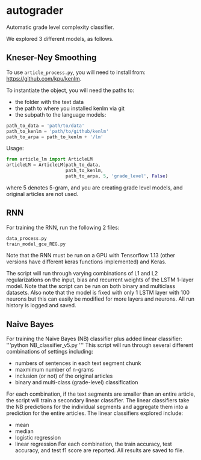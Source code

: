 # autograder
Automatic grade level complexity classifier.

We explored 3 different models, as follows.

## Kneser-Ney Smoothing
To use `article_process.py`, you will need to install from: https://github.com/kpu/kenlm.

To instantiate the object, you will need the paths to:
- the folder with the text data
- the path to where you installed kenlm via git
- the subpath to the language models:
```python
path_to_data = 'path/to/data'
path_to_kenlm = 'path/to/github/kenlm'
path_to_arpa = path_to_kenlm + '/lm'
```

Usage:

```python
from article_lm import ArticleLM
articleLM = ArticleLM(path_to_data,
                      path_to_kenlm,
                      path_to_arpa, 5, 'grade_level', False)
```
where 5 denotes 5-gram, and you are creating grade level models, and original articles are not used.

## RNN
For training the RNN, run the following 2 files:
```python
data_process.py
train_model_gce_REG.py
```

Note that the RNN must be run on a GPU with Tensorflow 1.13 (other versions have different keras functions implemented) and Keras.

The script will run through varying combinations of L1 and L2 regularizations on the input, bias and recurrent 
weights of the LSTM 1-layer model. Note that the script can be run on both binary and multiclass datasets. Also note that 
the model is fixed with only 1 LSTM layer with 100 neurons but this can easily be modified for more layers and neurons.
All run history is logged and saved.

## Naive Bayes
For training the Naive Bayes (NB) classifier plus added linear classifier:
'''python
NB_classifier_v5.py
'''
This script will run through several different combinations of settings including:
- numbers of sentences in each text segment chunk
- maxmimum number of n-grams
- inclusion (or not) of the original articles
- binary and multi-class (grade-level) classification

For each combination, if the text segments are smaller than an entire article, the script will train a secondary linear classifier.
The linear classifiers take the NB predictions for the individual segments and aggregate them into a prediction for the 
entire articles. The linear classifiers explored include:
- mean
- median
- logistic regression
- linear regression
For each combination, the train accuracy, test accuracy, and test f1 score are reported. All results are saved to file.
